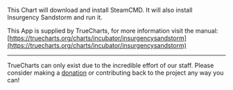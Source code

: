 This Chart will download and install SteamCMD. It will also install Insurgency Sandstorm and run it.

This App is supplied by TrueCharts, for more information visit the manual: [https://truecharts.org/charts/incubator/insurgencysandstorm](https://truecharts.org/charts/incubator/insurgencysandstorm)

---

TrueCharts can only exist due to the incredible effort of our staff.
Please consider making a [donation](https://truecharts.org/sponsor) or contributing back to the project any way you can!
